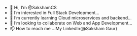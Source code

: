 - 👋 Hi, I’m @SakshamCS
- 👀 I’m interested in Full Stack Development...
- 🌱 I’m currently learning Cloud microservices and backend...
- 💞️ I’m looking to collaborate on Web and App Development...
- 📫 How to reach me ...My LinkedIn(@Saksham Gaur)

<!---
SakshamCS/SakshamCS is a ✨ special ✨ repository because its `README.md` (this file) appears on your GitHub profile.
You can click the Preview link to take a look at your changes.
--->
